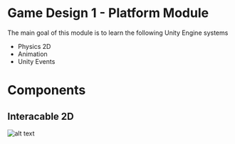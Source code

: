 # Game Design 1 - Platform Module

The main goal of this module is to learn the following Unity Engine systems
  - Physics 2D
  - Animation
  - Unity Events
  

# Components
## Interacable 2D
![alt text](https://ibb.co/ZSNQwq2)

